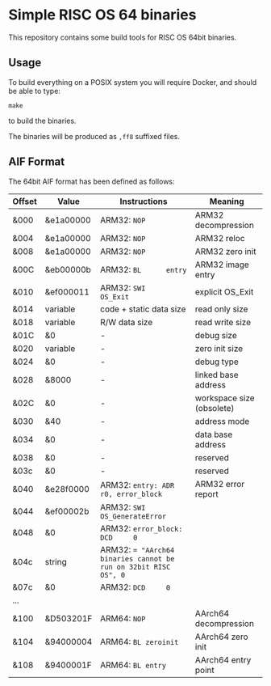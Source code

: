 # Simple RISC OS 64 binaries

This repository contains some build tools for RISC OS 64bit binaries.

## Usage

To build everything on a POSIX system you will require Docker, and should be able to type:

    make

to build the binaries.

The binaries will be produced as `,ff8` suffixed files.


## AIF Format

The 64bit AIF format has been defined as follows:

| Offset | Value     | Instructions | Meaning |
| ------ | --------- | ------------ | ------- |
| &000   | &e1a00000 | ARM32: `NOP`             | ARM32 decompression |
| &004   | &e1a00000 | ARM32: `NOP`             | ARM32 reloc |
| &008   | &e1a00000 | ARM32: `NOP`             | ARM32 zero init |
| &00C   | &eb00000b | ARM32: `BL      entry`   | ARM32 image entry |
| &010   | &ef000011 | ARM32: `SWI     OS_Exit` | explicit OS_Exit |
| &014   | variable  | code + static data size  | read only size |
| &018   | variable  | R/W data size| read write size |
| &01C   | &0        | - | debug size |
| &020   | variable  | - | zero init size |
| &024   | &0        | - | debug type |
| &028   | &8000     | - | linked base address |
| &02C   | &0        | - | workspace size (obsolete) |
| &030   | &40       | - | address mode |
| &034   | &0        | - | data base address |
| &038   | &0        | - | reserved |
| &03c   | &0        | - | reserved |
| &040   | &e28f0000 | ARM32: `entry: ADR     r0, error_block`    | ARM32 error report |
| &044   | &ef00002b | ARM32: `SWI     OS_GenerateError`          |  |
| &048   | &0        | ARM32: `error_block: DCD     0` |  |
| &04c   | string    | ARM32: `= "AArch64 binaries cannot be run on 32bit RISC OS", 0` |  |
| &07c   | &0        | ARM32: `DCD     0` |  |
| ... |
| &100   | &D503201F | ARM64: `NOP` | AArch64 decompression |
| &104   | &94000004 | ARM64: `BL zeroinit` | AArch64 zero init |
| &108   | &9400001F | ARM64: `BL entry` | AArch64 entry point |
